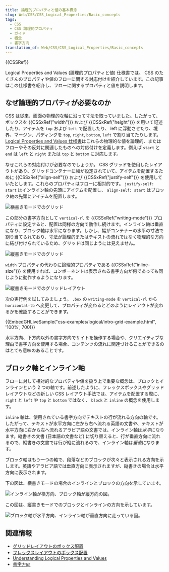 ```yaml
---
title: 論理的プロパティと値の基本概念
slug: Web/CSS/CSS_Logical_Properties/Basic_concepts
tags:
  - CSS
  - CSS 論理的プロパティ
  - ガイド
  - 概念
  - 書字方向
translation_of: Web/CSS/CSS_Logical_Properties/Basic_concepts
---
```

{{CSSRef}}

Logical Properties and Values (論理的プロパティと値) 仕様書では、 CSS のたくさんのプロパティや値のフローに関する対応付けを紹介しています。この記事はこの仕様書を紹介し、フローに関するプロパティと値を説明します。

## なぜ論理的プロパティが必要なのか

CSS は従来、画面の物理的な軸に沿って寸法を取っていました。したがって、ボックスを {{CSSxRef("width")}} および {{CSSxRef("height")}} を用いて記述したり、アイテムを `top` および `left` で配置したり、 left に浮動させたり、境界、マージン、パディングを `top`, `right`, `bottom`, `left` で割り当てたりします。 [Logical Properties and Values 仕様書](https://drafts.csswg.org/css-logical/)はこれらの物理的な値を論理的、またはフローやその反対に関連したものへの対応付けを定義します。例えば `start` と `end` は `left` と `right` または `top` と `bottom` に対応します。

なぜこれらの対応付けが必要なのでしょうか。 CSS グリッドを使用したレイアウトがあり、グリッドコンテナーに幅が設定されていて、アイテムを配置するために {{CSSxRef("align-self")}} および {{CSSxRef("justify-self")}} を使用していたとします。これらのプロパティはフローに相対的です。 `justify-self: start` はインライン軸の先頭にアイテムを配置し、 `align-self: start` はブロック軸の先頭にアイテムを配置します。

![横書きモードでのグリッド](grid-horizontal-width-sm.png)

この部分の書字方向として `vertical-rl` を {{CSSxRef("writing-mode")}} プロパティに設定すると、配置は同様の方向で動作し続けます。インライン軸は垂直になり、ブロック軸は水平になります。しかし、幅がコンテナーの水平の寸法で割り当てられており、寸法が論理的またはテキストの流れではなく物理的な方向に結び付けられているため、グリッドは同じようには見えません。

![縦書きモードでのグリッド](grid-vertical-width-sm.png)

`width` プロパティの代わりに論理的プロパティである {{CSSxRef("inline-size")}} を使用すれば、コンポーネントは表示される書字方向が何であっても同じように動作するようになります。

![縦書きモードでのグリッドレイアウト](grid-vertical-inline-size-small.png)

次の実行例を試してみましょう。 `.box` の `writing-mode` を `vertical-rl` から `horizontal-tb` へ変更して、プロパティが変わるとどのようにレイアウトが変わるかを確認することができます。

{{EmbedGHLiveSample("css-examples/logical/intro-grid-example.html", '100%', 700)}}

水平方向、下方向以外の書字方向でサイトを操作する場合や、クリエイティブな理由で書字方向を使用する場合、コンテンツの流れに関連づけることができるのはとても意味のあることです。

## ブロック軸とインライン軸

フローに対して相対的なプロパティや値を扱う上で重要な概念は、ブロックとインラインという 2 つの軸です。前述したように、フレックスボックスやグリッドレイアウトなどの新しい CSS レイアウト手法では、アイテムを配置する際に、 `right` と `left` や `top` と `bottom` ではなく、 `block` と `inline` の概念を使用します。

`inline` 軸は、使用されている書字方向でテキストの行が流れる方向の軸です。したがって、テキストが水平方向に左から右へ流れる英語の文書や、テキストが水平方向に右から左へ流れるアラビア語の文書では、インライン軸は*水平*になります。縦書きの文書 (日本語の文書など) に切り替えると、行が垂直方向に流れるので、縦書きの文書では行が縦に流れるので、インライン軸は*垂直*になります。

ブロック軸はもう一つの軸で、段落などのブロックが次々と表示される方向を示します。英語やアラビア語では垂直方向に表示されますが、縦書きの場合は水平方向に表示されます。

下の図は、横書きモードの場合のインラインとブロックの方向を示しています。

![インライン軸が横方向、ブロック軸が縦方向の図。](mdn-horizontal.png)

この図は、縦書きモードでのブロックとインラインの方向を示しています。

![ブロック軸が水平方向、インライン軸が垂直方向に走っている図。](mdn-vertical.png)

## 関連情報

- [グリッドレイアウトのボックス配置](/ja/docs/Web/CSS/CSS_Grid_Layout/Box_Alignment_in_CSS_Grid_Layout)
- [フレックスレイアウトのボックス配置](/ja/docs/Web/CSS/CSS_Box_Alignment/Box_Alignment_in_Flexbox)
- [Understanding Logical Properties and Values](https://www.smashingmagazine.com/2018/03/understanding-logical-properties-values/)
- [書字方向](/ja/docs/Web/CSS/CSS_Flow_Layout/Flow_Layout_and_Writing_Modes)
